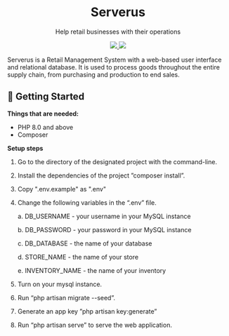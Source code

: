 <div align="center">
    <h1>Serverus</h1>
    <p>Help retail businesses with their operations</p>
    <a href="https://serverusrms.herokuapp.com">
        <img src="https://img.shields.io/badge/demo-https%3A%2F%2Fserverusrms.herokuapp.com-green">
    </a>
    <img src="https://img.shields.io/mastodon/follow/109370119736891087?domain=https%3A%2F%2Fhachyderm.io&style=social">

</div>

Serverus is a Retail Management System with a web-based user interface and relational database. It is used to process goods throughout the entire supply chain, from purchasing and production to end sales. 


## 🚀 Getting Started
**Things that are needed:**
- PHP 8.0 and above
- Composer

**Setup steps**
1. Go to the directory of the designated project with the command-line.
2. Install the dependencies of the project ”composer install”.
3. Copy ".env.example" as ".env"
4. Change the following variables in the “.env” file.

    a. DB_USERNAME - your username in your MySQL instance

    b. DB_PASSWORD - your password in your MySQL instance

    c. DB_DATABASE - the name of your database

    d. STORE_NAME - the name of your store

    e. INVENTORY_NAME - the name of your inventory

5. Turn on your mysql instance.
6. Run “php artisan migrate --seed”.
7. Generate an app key ”php artisan key:generate”
8. Run “php artisan serve” to serve the web application.

